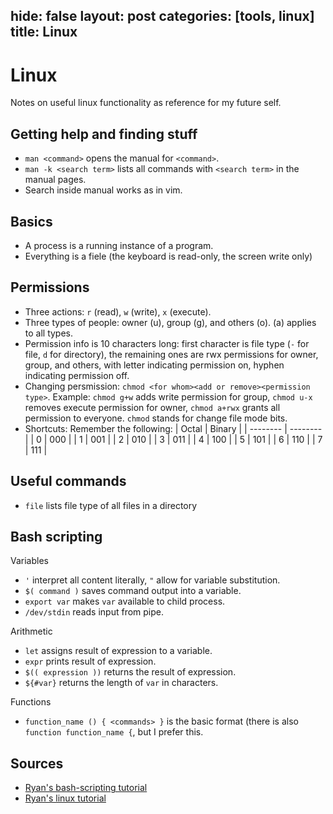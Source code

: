 hide: false
layout: post
categories: [tools, linux]
title: Linux
---

# Linux

Notes on useful linux functionality as reference for my future self.

## Getting help and finding stuff

- `man <command>` opens the manual for `<command>`.
- `man -k <search term>` lists all commands with `<search term>` in the manual
    pages.
- Search inside manual works as in vim.


## Basics

- A process is a running instance of a program.
- Everything is a fiele (the keyboard is read-only, the screen write only) 

## Permissions

- Three actions: `r` (read), `w` (write), `x` (execute).
- Three types of people: owner (u), group (g), and others (o). (a) applies to
    all types.
- Permission info is 10 characters long: first character is file type (`-` for
    file, `d` for directory), the remaining ones are rwx permissions for owner,
    group, and others, with letter indicating permission on, hyphen
    indicating permission off. 
- Changing persmission: `chmod <for whom><add or remove><permission type>`. Example:
    `chmod g+w` adds write permission for group, `chmod u-x` removes execute permission for
    owner, `chmod a+rwx` grants all permission to everyone. `chmod` stands for
    change file mode bits.
- Shortcuts: Remember the following:
    | Octal    | Binary   |
    | -------- | -------- |
    |        0 |      000 |
    |        1 |      001 |
    |        2 |      010 |
    |        3 |      011 |
    |        4 |      100 |
    |        5 |      101 |
    |        6 |      110 |
    |        7 |      111 |

## Useful commands

- `file` lists file type of all files in a directory

## Bash scripting

Variables
- `'` interpret all content literally, `"` allow for variable substitution.
- `$( command )` saves command output into a variable.
- `export var` makes `var` available to child process.
- `/dev/stdin` reads input from pipe.

Arithmetic
- `let` assigns result of expression to a variable.
- `expr` prints result of expression.
- `$(( expression ))` returns the result of expression.
- `${#var}` returns the length of `var` in characters.

Functions
- `function_name () {
     <commands>
   }` 
   is the basic format (there is also `function function_name {`, but I prefer this.


## Sources
- [Ryan's bash-scripting tutorial](https://ryanstutorials.net/bash-scripting-tutorial/)
- [Ryan's linux tutorial](https://ryanstutorials.net/bash-scripting-tutorial/)

